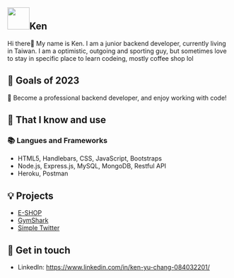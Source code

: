 ## <img width="50px" src="https://raw.githubusercontent.com/ms314006/ms314006/basic/resource/gqsm.png" />Ken

Hi there👋
My name is Ken. 
I am a junior backend developer, currently living in Taiwan. 
I am a optimistic, outgoing and sporting guy, but sometimes love to stay in specific place to learn codeing, mostly coffee shop lol


## 🔭 Goals of 2023 
👊 Become a professional backend developer, and enjoy working with code!


## 🧠 That I know and use
### 📚 Langues and Frameworks
- HTML5, Handlebars, CSS, JavaScript, Bootstraps
- Node.js, Express.js, MySQL, MongoDB, Restful API
- Heroku, Postman


## 💡 Projects
- [E-SHOP](https://github.com/KenYuChang/E-SHOP)
- [GymShark](https://github.com/KenYuChang/GymShark)
- [Simple Twitter](https://github.com/KenYuChang/twitter-api-2020)

## 🔗 Get in touch
- LinkedIn: https://www.linkedin.com/in/ken-yu-chang-084032201/
